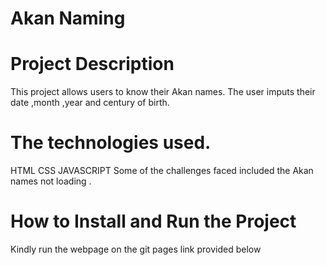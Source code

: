 # Akan Naming

# Project Description
This project allows users to know their Akan names. The user imputs their date ,month ,year and century of birth.

# The technologies used.
HTML
CSS
JAVASCRIPT
Some of the challenges faced included the Akan names not loading .

# How to Install and Run the Project
Kindly run the webpage on the git pages link provided below 




